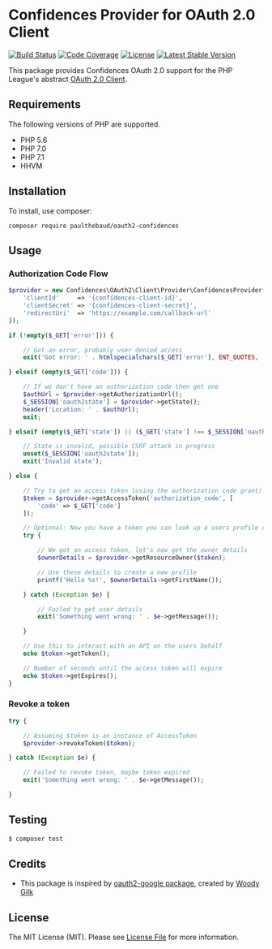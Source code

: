 # Confidences Provider for OAuth 2.0 Client

[![Build Status](https://img.shields.io/travis/paul-thebaud/oauth2-confidences.svg)](https://travis-ci.org/paul-thebaud/oauth2-confidences)
[![Code Coverage](https://img.shields.io/coveralls/paul-thebaud/oauth2-confidences.svg)](https://coveralls.io/r/paul-thebaud/oauth2-confidences)
[![License](https://img.shields.io/packagist/l/paulthebaud/oauth2-confidences.svg)](https://github.com/paul-thebaud/oauth2-confidences/blob/master/LICENSE)
[![Latest Stable Version](https://img.shields.io/packagist/v/paulthebaud/oauth2-confidences.svg)](https://packagist.org/packages/paulthebaud/oauth2-confidences)

This package provides Confidences OAuth 2.0 support for the PHP League's abstract [OAuth 2.0 Client](https://github.com/thephpleague/oauth2-client).

## Requirements

The following versions of PHP are supported.

* PHP 5.6
* PHP 7.0
* PHP 7.1
* HHVM

## Installation

To install, use composer:

```
composer require paulthebaud/oauth2-confidences
```

## Usage

### Authorization Code Flow

```php
$provider = new Confidences\OAuth2\Client\Provider\ConfidencesProvider([
    'clientId'     => '{confidences-client-id}',
    'clientSecret' => '{confidences-client-secret}',
    'redirectUri'  => 'https://example.com/callback-url'
]);

if (!empty($_GET['error'])) {

    // Got an error, probably user denied access
    exit('Got error: ' . htmlspecialchars($_GET['error'], ENT_QUOTES, 'UTF-8'));

} elseif (empty($_GET['code'])) {

    // If we don't have an authorization code then get one
    $authUrl = $provider->getAuthorizationUrl();
    $_SESSION['oauth2state'] = $provider->getState();
    header('Location: ' . $authUrl);
    exit;

} elseif (empty($_GET['state']) || ($_GET['state'] !== $_SESSION['oauth2state'])) {

    // State is invalid, possible CSRF attack in progress
    unset($_SESSION['oauth2state']);
    exit('Invalid state');

} else {

    // Try to get an access token (using the authorization code grant)
    $token = $provider->getAccessToken('authorization_code', [
        'code' => $_GET['code']
    ]);

    // Optional: Now you have a token you can look up a users profile data
    try {

        // We got an access token, let's now get the owner details
        $ownerDetails = $provider->getResourceOwner($token);

        // Use these details to create a new profile
        printf('Hello %s!', $ownerDetails->getFirstName());

    } catch (Exception $e) {

        // Failed to get user details
        exit('Something went wrong: ' . $e->getMessage());

    }

    // Use this to interact with an API on the users behalf
    echo $token->getToken();

    // Number of seconds until the access token will expire
    echo $token->getExpires();
}
```

### Revoke a token

```php
try {

    // Assuming $token is an instance of AccessToken
    $provider->revokeToken($token);

} catch (Exception $e) {

    // Failed to revoke token, maybe token expired
    exit('Something went wrong: ' . $e->getMessage());

}
```

## Testing

``` bash
$ composer test
```

## Credits

- This package is inspired by [oauth2-google package](https://github.com/thephpleague/oauth2-google), created by [Woody Gilk](https://github.com/shadowhand)

## License

The MIT License (MIT). Please see [License File](https://github.com/paul-thebaud/oauth2-confidences/blob/master/LICENSE) for more information.